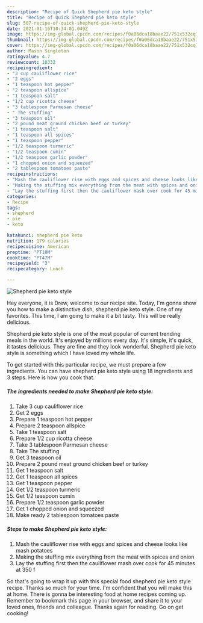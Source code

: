```yaml
---
description: "Recipe of Quick Shepherd pie keto style"
title: "Recipe of Quick Shepherd pie keto style"
slug: 507-recipe-of-quick-shepherd-pie-keto-style
date: 2021-01-16T10:34:01.049Z
image: https://img-global.cpcdn.com/recipes/f0a06dca18baae22/751x532cq70/shepherd-pie-keto-style-recipe-main-photo.jpg
thumbnail: https://img-global.cpcdn.com/recipes/f0a06dca18baae22/751x532cq70/shepherd-pie-keto-style-recipe-main-photo.jpg
cover: https://img-global.cpcdn.com/recipes/f0a06dca18baae22/751x532cq70/shepherd-pie-keto-style-recipe-main-photo.jpg
author: Mason Singleton
ratingvalue: 4.7
reviewcount: 10332
recipeingredient:
- "3 cup cauliflower rice"
- "2 eggs"
- "1 teaspoon hot pepper"
- "2 teaspoon allspice"
- "1 teaspoon salt"
- "1/2 cup ricotta cheese"
- "3 tablespoon Parmesan cheese"
- " The stuffing"
- "3 teaspoon oil"
- "2 pound meat ground chicken beef or turkey"
- "1 teaspoon salt"
- "1 teaspoon all spices"
- "1 teaspoon pepper"
- "1/2 teaspoon turmeric"
- "1/2 teaspoon cumin"
- "1/2 teaspoon garlic powder"
- "1 chopped onion and squeezed"
- "2 tablespoon tomatoes paste"
recipeinstructions:
- "Mash the cauliflower rise with eggs and spices and cheese looks like mash potatoes"
- "Making the stuffing mix everything from the meat with spices and onion"
- "Lay the stuffing first then the cauliflower mash over cook for 45 minutes at 350 f"
categories:
- Recipe
tags:
- shepherd
- pie
- keto

katakunci: shepherd pie keto 
nutrition: 179 calories
recipecuisine: American
preptime: "PT18M"
cooktime: "PT47M"
recipeyield: "3"
recipecategory: Lunch

---
```



![Shepherd pie keto style](https://img-global.cpcdn.com/recipes/f0a06dca18baae22/751x532cq70/shepherd-pie-keto-style-recipe-main-photo.jpg)

Hey everyone, it is Drew, welcome to our recipe site. Today, I'm gonna show you how to make a distinctive dish, shepherd pie keto style. One of my favorites. This time, I am going to make it a bit tasty. This will be really delicious.

Shepherd pie keto style is one of the most popular of current trending meals in the world. It's enjoyed by millions every day. It's simple, it's quick, it tastes delicious. They are fine and they look wonderful. Shepherd pie keto style is something which I have loved my whole life.




To get started with this particular recipe, we must prepare a few ingredients. You can have shepherd pie keto style using 18 ingredients and 3 steps. Here is how you cook that.

<!--inarticleads1-->

##### The ingredients needed to make Shepherd pie keto style:

1. Take 3 cup cauliflower rice
1. Get 2 eggs
1. Prepare 1 teaspoon hot pepper
1. Prepare 2 teaspoon allspice
1. Take 1 teaspoon salt
1. Prepare 1/2 cup ricotta cheese
1. Take 3 tablespoon Parmesan cheese
1. Take  The stuffing
1. Get 3 teaspoon oil
1. Prepare 2 pound meat ground chicken beef or turkey
1. Get 1 teaspoon salt
1. Get 1 teaspoon all spices
1. Get 1 teaspoon pepper
1. Get 1/2 teaspoon turmeric
1. Get 1/2 teaspoon cumin
1. Prepare 1/2 teaspoon garlic powder
1. Get 1 chopped onion and squeezed
1. Make ready 2 tablespoon tomatoes paste




<!--inarticleads2-->

##### Steps to make Shepherd pie keto style:

1. Mash the cauliflower rise with eggs and spices and cheese looks like mash potatoes
1. Making the stuffing mix everything from the meat with spices and onion
1. Lay the stuffing first then the cauliflower mash over cook for 45 minutes at 350 f




So that's going to wrap it up with this special food shepherd pie keto style recipe. Thanks so much for your time. I'm confident that you will make this at home. There is gonna be interesting food at home recipes coming up. Remember to bookmark this page in your browser, and share it to your loved ones, friends and colleague. Thanks again for reading. Go on get cooking!
